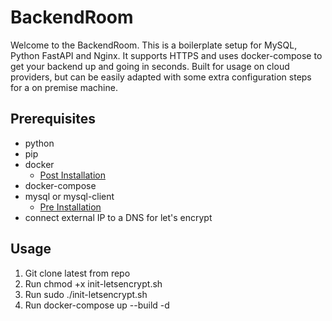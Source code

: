 # BackendRoom

Welcome to the BackendRoom. This is a boilerplate setup for MySQL, Python FastAPI and Nginx. It supports HTTPS and uses docker-compose to get your backend up and going in seconds. Built for usage on cloud providers, but can be easily adapted with some extra configuration steps for a on premise machine.

## Prerequisites
- python
- pip
- docker
    - [Post Installation](https://docs.docker.com/engine/install/linux-postinstall/)
- docker-compose
- mysql or mysql-client
    - [Pre Installation](https://pypi.org/project/mysqlclient/)
- connect external IP to a DNS for let's encrypt

## Usage
1. Git clone latest from repo
2. Run chmod +x init-letsencrypt.sh
3. Run sudo ./init-letsencrypt.sh 
4. Run docker-compose up --build -d